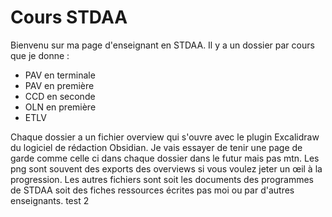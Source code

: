 # Cours STDAA

Bienvenu sur ma page d'enseignant en STDAA. 
Il y a un dossier par cours que je donne : 
- PAV en terminale
- PAV en première
- CCD en seconde
- OLN en première
- ETLV 

Chaque dossier a un fichier overview qui s'ouvre avec le plugin Excalidraw du logiciel de rédaction Obsidian. Je vais essayer de tenir une page de garde comme celle ci dans chaque dossier dans le futur mais pas mtn. Les png sont souvent des exports des overviews si vous voulez jeter un œil à la progression. 
Les autres fichiers sont soit les documents des programmes de STDAA soit des fiches ressources écrites pas moi ou par d'autres enseignants. 
test 2

